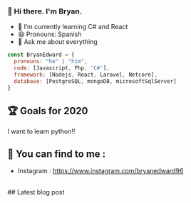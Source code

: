 
### :ghost: Hi there. I'm Bryan.

- 🌱 I’m currently learning C# and React
- 😄 Pronouns: Spanish
- 💬 Ask me about everything


```js
const BryanEdward = {
  pronouns: "he" | "him",
  code: [Javascript, Php, 'C#'],
  framework: [Nodejs, React, Laravel, Netcore],
  database: [PostgreSQL, mongoDB, microsoftSqlServer]
}
```

## :trophy: Goals for 2020 
I want to learn python!!


## :postbox: You can find to me :
- Instagram : https://www.instagram.com/bryanedward96

<br/>
## Latest blog post
<!-- BLOG-POST-LIST:START -->

<!-- BLOG-POST-LIST:END -->

